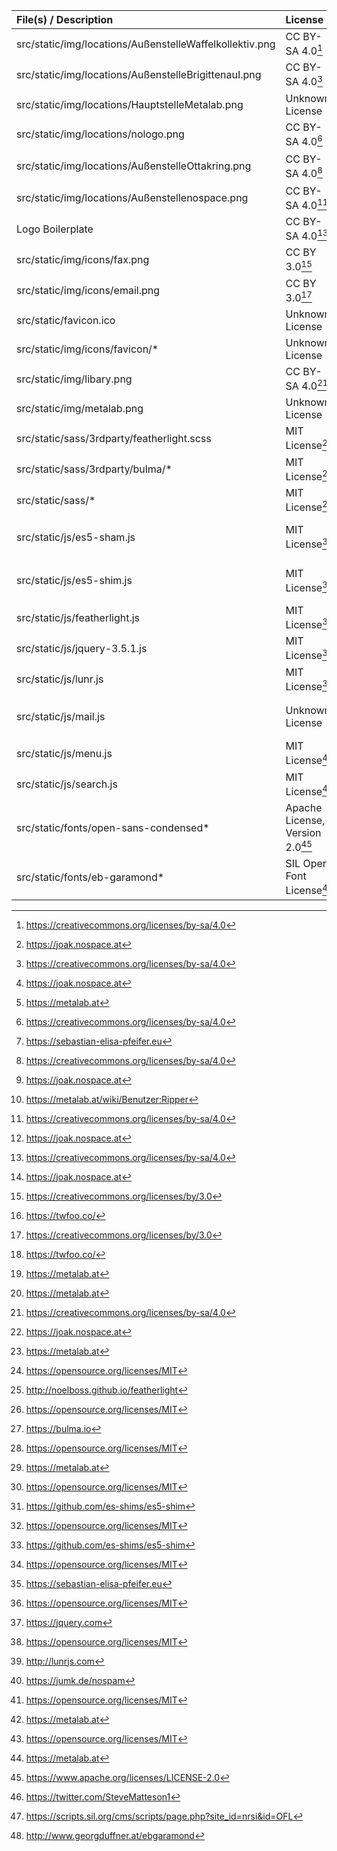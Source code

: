 File(s) / Description                                    | License                          | Creator
:------------------------------------------------------- | :------------------------------- | --------------------------------------
src/static/img/locations/AußenstelleWaffelkollektiv.png  | CC BY-SA 4.0[^14]                | JoaK[^1]
src/static/img/locations/AußenstelleBrigittenauI.png     | CC BY-SA 4.0[^14]                | JoaK[^1] (tribute to gerd arntz)
src/static/img/locations/HauptstelleMetalab.png          | Unknown License                  | Metalab[^2]
src/static/img/locations/nologo.png                      | CC BY-SA 4.0[^14]                | Sebastian Elisa Pfeifer[^3]
src/static/img/locations/AußenstelleOttakring.png        | CC BY-SA 4.0[^14]                | JoaK[^1] (photo by ripper[^13])
src/static/img/locations/Außenstellenospace.png          | CC BY-SA 4.0[^14]                | JoaK[^1]
Logo Boilerplate                                         | CC BY-SA 4.0[^14]                | JoaK[^1]
src/static/img/icons/fax.png                             | CC BY 3.0[^15]                   | Twenty Foo Studio[^6]
src/static/img/icons/email.png                           | CC BY 3.0[^15]                   | Twenty Foo Studio[^6]
src/static/favicon.ico                                   | Unknown License                  | Metalab[^2]
src/static/img/icons/favicon/*                           | Unknown License                  | Metalab[^2]
src/static/img/libary.png                                | CC BY-SA 4.0[^14]                | JoaK[^1]
src/static/img/metalab.png                               | Unknown License                  | Metalab[^2]
src/static/sass/3rdparty/featherlight.scss               | MIT License[^16]                 | Noël Raoul Bossart[^4]
src/static/sass/3rdparty/bulma/*                         | MIT License[^16]                 | Jeremy Thomas[^5]
src/static/sass/*                                        | MIT License[^16]                 | Metalab[^2]
src/static/js/es5-sham.js                                | MIT License[^16]                 | Kristopher Michael Kowal et al[^9]
src/static/js/es5-shim.js                                | MIT License[^16]                 | Kristopher Michael Kowal et al[^9]
src/static/js/featherlight.js                            | MIT License[^16]                 | Noël Raoul Bossart[^3]
src/static/js/jquery-3.5.1.js                            | MIT License[^16]                 | JS Foundation[^10]
src/static/js/lunr.js                                    | MIT License[^16]                 | Oliver Nightingale[^11]
src/static/js/mail.js                                    | Unknown License                  | Internetservice Kummer + Oster[^12]
src/static/js/menu.js                                    | MIT License[^16]                 | Metalab[^2]
src/static/js/search.js                                  | MIT License[^16]                 | Metalab[^2]
src/static/fonts/open-sans-condensed*                    | Apache License, Version 2.0[^17] | Steve Matteson[^7]
src/static/fonts/eb-garamond*                            | SIL Open Font License[^18]       | Georg Duffner[^8]

[^1]: <https://joak.nospace.at>
[^2]: <https://metalab.at>
[^3]: <https://sebastian-elisa-pfeifer.eu>
[^4]: <http://noelboss.github.io/featherlight>
[^5]: <https://bulma.io>
[^6]: <https://twfoo.co/>
[^7]: <https://twitter.com/SteveMatteson1>
[^8]: <http://www.georgduffner.at/ebgaramond>
[^9]: <https://github.com/es-shims/es5-shim>
[^10]: <https://jquery.com>
[^11]: <http://lunrjs.com>
[^12]: <https://jumk.de/nospam>
[^13]: <https://metalab.at/wiki/Benutzer:Ripper>
[^14]: <https://creativecommons.org/licenses/by-sa/4.0>
[^15]: <https://creativecommons.org/licenses/by/3.0>
[^16]: <https://opensource.org/licenses/MIT>
[^17]: <https://www.apache.org/licenses/LICENSE-2.0>
[^18]: <https://scripts.sil.org/cms/scripts/page.php?site_id=nrsi&id=OFL>
